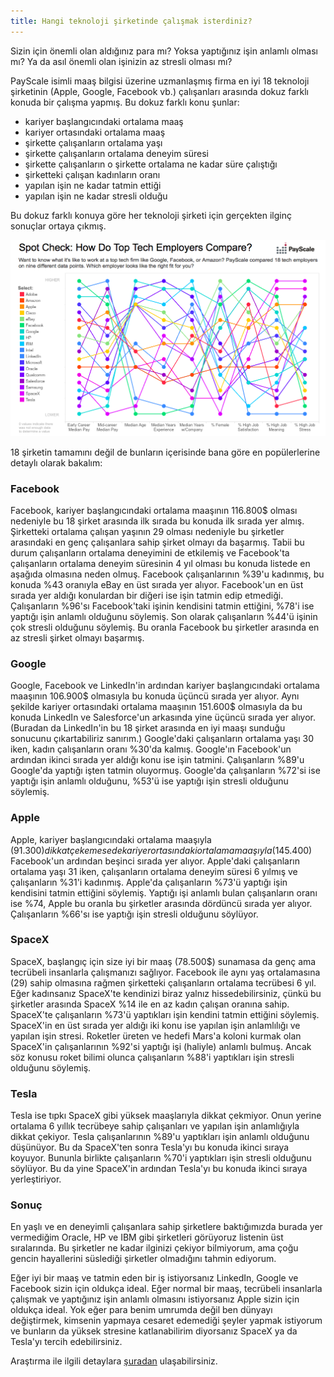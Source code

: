 ```yaml
---
title: Hangi teknoloji şirketinde çalışmak isterdiniz?
---
```


Sizin için önemli olan aldığınız para mı? Yoksa yaptığınız işin anlamlı olması mı? Ya da asıl önemli olan işinizin az stresli olması mı?

PayScale isimli maaş bilgisi üzerine uzmanlaşmış firma en iyi 18 teknoloji şirketinin (Apple, Google, Facebook vb.) çalışanları arasında dokuz farklı konuda bir çalışma yapmış. Bu dokuz farklı konu şunlar:

* kariyer başlangıcındaki ortalama maaş	
* kariyer ortasındaki ortalama maaş
* şirkette çalışanların ortalama yaşı
* şirkette çalışanların ortalama deneyim süresi
* şirkette çalışanların o şirkette ortalama ne kadar süre çalıştığı
* şirketteki çalışan kadınların oranı
* yapılan işin ne kadar tatmin ettiği
*  yapılan işin ne kadar stresli olduğu

Bu dokuz farklı konuya göre her teknoloji şirketi için gerçekten ilginç sonuçlar ortaya çıkmış.


![teknoloji-sirketleri](/uploads/teknoloji-sirketleri.png)

18 şirketin tamamını değil de bunların içerisinde bana göre en popülerlerine detaylı olarak bakalım:

### Facebook

Facebook, kariyer başlangıcındaki ortalama maaşının 116.800$ olması nedeniyle bu 18 şirket arasında ilk sırada bu konuda ilk sırada yer almış. Şirketteki ortalama çalışan yaşının 29 olması nedeniyle bu şirketler arasındaki en genç çalışanlara sahip şirket olmayı da başarmış. Tabii bu durum çalışanların ortalama deneyimini de etkilemiş ve Facebook'ta çalışanların ortalama deneyim süresinin 4 yıl olması bu konuda listede en aşağıda olmasına neden olmuş. Facebook çalışanlarının %39'u kadınmış, bu konuda %43 oranıyla eBay en üst sırada yer alıyor. Facebook'un en üst sırada yer aldığı konulardan bir diğeri ise işin tatmin edip etmediği. Çalışanların %96'sı Facebook'taki işinin kendisini tatmin ettiğini, %78'i ise yaptığı işin anlamlı olduğunu söylemiş. Son olarak çalışanların %44'ü işinin çok stresli olduğunu söylemiş. Bu oranla Facebook bu şirketler arasında en az stresli şirket olmayı başarmış.

### Google

Google, Facebook ve LinkedIn'in ardından kariyer başlangıcındaki ortalama maaşının 106.900$ olmasıyla bu konuda üçüncü sırada yer alıyor. Aynı şekilde kariyer ortasındaki ortalama maaşının 151.600$ olmasıyla da bu konuda LinkedIn ve Salesforce'un arkasında yine üçüncü sırada yer alıyor. (Buradan da LinkedIn'in bu 18 şirket arasında en iyi maaşı sunduğu sonucunu çıkartabiliriz sanırım.) Google'daki çalışanların ortalama yaşı 30 iken, kadın çalışanların oranı %30'da kalmış. Google'ın Facebook'un ardından ikinci sırada yer aldığı konu ise işin tatmini. Çalışanların %89'u Google'da yaptığı işten tatmin oluyormuş. Google'da çalışanların %72'si ise yaptığı işin anlamlı olduğunu, %53'ü ise yaptığı işin stresli olduğunu söylemiş.

### Apple

Apple, kariyer başlangıcındaki ortalama maaşıyla (91.300$) dikkat çekemese de kariyer ortasındaki ortalama maaşıyla (145.400$) Facebook'un ardından beşinci sırada yer alıyor. Apple'daki çalışanların ortalama yaşı 31 iken, çalışanların ortalama deneyim süresi 6 yılmış ve çalışanların %31'i kadınmış. Apple'da çalışanların %73'ü yaptığı işin kendisini tatmin ettiğini söylemiş. Yaptığı işi anlamlı bulan çalışanların oranı ise %74, Apple bu oranla bu şirketler arasında dördüncü sırada yer alıyor. Çalışanların %66'sı ise yaptığı işin stresli olduğunu söylüyor.

### SpaceX

SpaceX, başlangıç için size iyi bir maaş (78.500$) sunamasa da genç ama tecrübeli insanlarla çalışmanızı sağlıyor. Facebook ile aynı yaş ortalamasına (29) sahip olmasına rağmen şirketteki çalışanların ortalama tecrübesi 6 yıl. Eğer kadınsanız SpaceX'te kendinizi biraz yalnız hissedebilirsiniz, çünkü bu şirketler arasında SpaceX %14 ile en az kadın çalışan oranına sahip. SpaceX'te çalışanların %73'ü yaptıkları işin kendini tatmin ettiğini söylemiş. SpaceX'in en üst sırada yer aldığı iki konu ise yapılan işin anlamlılığı ve yapılan işin stresi. Roketler üreten ve hedefi Mars'a koloni kurmak olan SpaceX'in çalışanlarının %92'si yaptığı işi (haliyle) anlamlı bulmuş. Ancak söz konusu roket bilimi olunca çalışanların %88'i yaptıkları işin stresli olduğunu söylemiş.

### Tesla

Tesla ise tıpkı SpaceX gibi yüksek maaşlarıyla dikkat çekmiyor. Onun yerine ortalama 6 yıllık tecrübeye sahip çalışanları ve yapılan işin anlamlığıyla dikkat çekiyor. Tesla çalışanlarının %89'u yaptıkları işin anlamlı olduğunu düşünüyor. Bu da SpaceX'ten sonra Tesla'yı bu konuda ikinci sıraya koyuyor. Bununla birlikte çalışanların %70'i yaptıkları işin stresli olduğunu söylüyor. Bu da yine SpaceX'in ardından Tesla'yı bu konuda ikinci sıraya yerleştiriyor.

### Sonuç

En yaşlı ve en deneyimli çalışanlara sahip şirketlere baktığımızda burada yer vermediğim Oracle, HP ve IBM gibi şirketleri görüyoruz listenin üst sıralarında. Bu şirketler ne kadar ilginizi çekiyor bilmiyorum, ama çoğu gencin hayallerini süslediği şirketler olmadığını tahmin ediyorum.

Eğer iyi bir maaş ve tatmin eden bir iş istiyorsanız LinkedIn, Google ve Facebook sizin için oldukça ideal. Eğer normal bir maaş, tecrübeli insanlarla çalışmak ve yaptığınız işin anlamlı olmasını istiyorsanız Apple sizin için oldukça ideal. Yok eğer para benim umrumda değil ben dünyayı değiştirmek, kimsenin yapmaya cesaret edemediği şeyler yapmak istiyorum ve bunların da yüksek stresine katlanabilirim diyorsanız SpaceX ya da Tesla'yı tercih edebilirsiniz.

Araştırma ile ilgili detaylara 
[şuradan](http://www.payscale.com/data-packages/top-tech-companies-compared) ulaşabilirsiniz.
